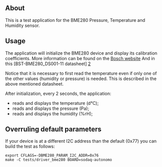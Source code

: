 ## About
This is a test application for the BME280 Pressure, Temperature and
Humidity sensor.

## Usage
The application will initialize the BME280 device and display its
calibration coefficients. More information can be found on the
[Bosch website][1]
And in this [BST-BME280_DS001-11 datasheet] [2]

Notice that it is necessary to first read the temperature even if only one
of the other values (humidity or pressure) is needed. This is described in
the above mentioned datasheet.

After initialization, every 2 seconds, the application:
* reads and displays the temperature (d°C);
* reads and displays the pressure (Pa);
* reads and displays the humidity (%rH);

## Overruling default parameters

If your device is at a different I2C address than the default (0x77) you
can build the test as follows:

    export CFLAGS=-DBME280_PARAM_I2C_ADDR=0x76
    make -C tests/driver_bme280 BOARD=sodaq-autonomo

[1]: http://www.bosch-sensortec.com/en/bst/products/all_products/bme280

[2]: https://ae-bst.resource.bosch.com/media/_tech/media/datasheets/BST-BME280_DS001-11.pdf
